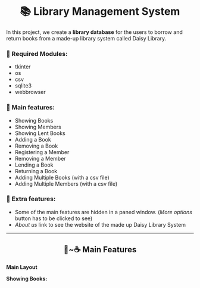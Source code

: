 <h1 align="center"> 📚 Library Management System </h1>

In this project, we create a **library database** for the users to borrow and return books from a made-up library system called Daisy Library. 

### 📌 Required Modules:
* tkinter
* os
* csv
* sqlite3
* webbrowser

### 📌 Main features:

* Showing Books
* Showing Members
* Showing Lent Books
* Adding a Book
* Removing a Book
* Registering a Member
* Removing a Member
* Lending a Book
* Returning a Book
* Adding Multiple Books (with a csv file)
* Adding Multiple Members (with a csv file)

### 📌 Extra features:

* Some of the main features are hidden in a paned window. (*More options* button has to be clicked to see)
* *About us* link to see the website of the made up Daisy Library System

<hr>

<h2 align='center' > 📖~☕ Main Features  </h2>

**Main Layout**

**Showing Books:**

